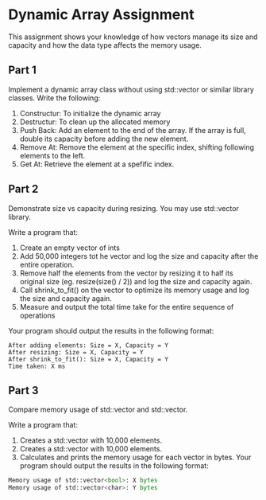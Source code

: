 # Dynamic Array Assignment

This assignment shows your knowledge of how vectors manage its size and capacity and how the data type affects the memory usage.

## Part 1

Implement a dynamic array class without using std::vector or similar library classes.
Write the following:
1. Constructur: To initialize the dynamic array
2. Destructur: To clean up the allocated memory
3. Push Back: Add an element to the end of the array. If the array is full, double its capacity before adding the new element.
4. Remove At: Remove the element at the specific index, shifting following elements to the left.
5. Get At: Retrieve the element at a spefific index.

## Part 2

Demonstrate size vs capacity during resizing. You may use std::vector library.

Write a program that:
1. Create an empty vector of ints
2. Add 50,000 integers tot he vector and log the size and capacity after the entire operation.
3. Remove half the elements from the vector by resizing it to half its original size (eg. resize(size() / 2)) and log the size and capacity again.
4. Call shrink_to_fit() on the vector to optimize its memory usage and log the size and capacity again.
5. Measure and output the total time take for the entire sequence of operations

Your program should output the results in the following format:
``` 
After adding elements: Size = X, Capacity = Y
After resizing: Size = X, Capacity = Y
After shrink_to_fit(): Size = X, Capacity = Y
Time taken: X ms
```

## Part 3

Compare memory usage of std::vector<bool> and std::vector<char>.

Write a program that:
1. Creates a std::vector<bool> with 10,000 elements.
2. Creates a std::vector<char> with 10,000 elements.
3. Calculates and prints the memory usage for each vector in bytes.
Your program should output the results in the following format:

```python
Memory usage of std::vector<bool>: X bytes
Memory usage of std::vector<char>: Y bytes
```
